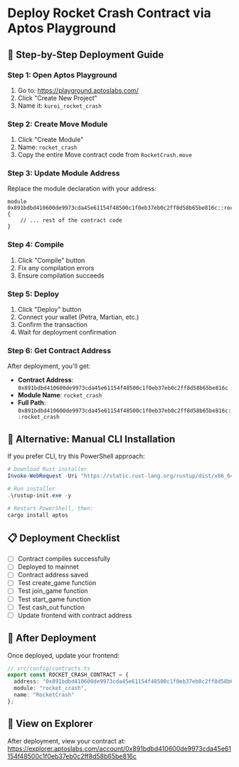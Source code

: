 # Deploy Rocket Crash Contract via Aptos Playground

## 🚀 **Step-by-Step Deployment Guide**

### **Step 1: Open Aptos Playground**
1. Go to: https://playground.aptoslabs.com/
2. Click "Create New Project"
3. Name it: `kuroi_rocket_crash`

### **Step 2: Create Move Module**
1. Click "Create Module"
2. Name: `rocket_crash`
3. Copy the entire Move contract code from `RocketCrash.move`

### **Step 3: Update Module Address**
Replace the module declaration with your address:
```move
module 0x891bdbd410600de9973cda45e61154f48500c1f0eb37eb0c2ff8d58b65be816c::rocket_crash {
    // ... rest of the contract code
}
```

### **Step 4: Compile**
1. Click "Compile" button
2. Fix any compilation errors
3. Ensure compilation succeeds

### **Step 5: Deploy**
1. Click "Deploy" button
2. Connect your wallet (Petra, Martian, etc.)
3. Confirm the transaction
4. Wait for deployment confirmation

### **Step 6: Get Contract Address**
After deployment, you'll get:
- **Contract Address**: `0x891bdbd410600de9973cda45e61154f48500c1f0eb37eb0c2ff8d58b65be816c`
- **Module Name**: `rocket_crash`
- **Full Path**: `0x891bdbd410600de9973cda45e61154f48500c1f0eb37eb0c2ff8d58b65be816c::rocket_crash`

## 🔧 **Alternative: Manual CLI Installation**

If you prefer CLI, try this PowerShell approach:

```powershell
# Download Rust installer
Invoke-WebRequest -Uri "https://static.rust-lang.org/rustup/dist/x86_64-pc-windows-msvc/rustup-init.exe" -OutFile "rustup-init.exe"

# Run installer
.\rustup-init.exe -y

# Restart PowerShell, then:
cargo install aptos
```

## 📋 **Deployment Checklist**

- [ ] Contract compiles successfully
- [ ] Deployed to mainnet
- [ ] Contract address saved
- [ ] Test create_game function
- [ ] Test join_game function
- [ ] Test start_game function
- [ ] Test cash_out function
- [ ] Update frontend with contract address

## 🎯 **After Deployment**

Once deployed, update your frontend:

```typescript
// src/config/contracts.ts
export const ROCKET_CRASH_CONTRACT = {
  address: "0x891bdbd410600de9973cda45e61154f48500c1f0eb37eb0c2ff8d58b65be816c",
  module: "rocket_crash",
  name: "RocketCrash"
};
```

## 🔗 **View on Explorer**

After deployment, view your contract at:
https://explorer.aptoslabs.com/account/0x891bdbd410600de9973cda45e61154f48500c1f0eb37eb0c2ff8d58b65be816c 